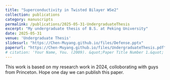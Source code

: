 ```yaml
---
title: "Superconductivity in Twisted Bilayer WSe2"
collection: publications
category: manuscripts
permalink: /publications/2025-05-31-UndergraduateThesis
excerpt: "My undergraduate thesis of B.S. at Peking University"
date: 2025-05-31
venue: 'Undergraduate Thesis'
slidesurl: "https://Chen-Muyang.github.io/files/Defense.pptx"
paperurl: "https://Chen-Muyang.github.io/files/UndergraduateThesis.pdf"
# citation: 'Your Name, You. (2009). &quot;Paper Title Number 1.&quot; <i>Journal 1</i>. 1(1).'
---
```

This work is based on my research work in 2024, colloborating with guys from Princeton. Hope one day we can publish this paper.
